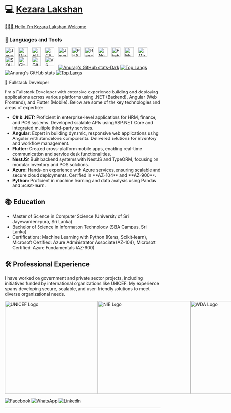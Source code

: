 # 💻 [Kezara Lakshan](https://kesara-portfolio.web.app/)

[🧑🏻‍💻 Hello I'm Kezara Lakshan Welcome](https://kesara-portfolio.web.app/)




### 🧰 Languages and Tools



<img align="left" alt="Java" width="30px" style="padding-right:10px;" src="https://upload.wikimedia.org/wikipedia/commons/thumb/0/0d/C_Sharp_wordmark.svg/800px-C_Sharp_wordmark.svg.png"/>
     
<img align="left" alt="Dart" width="30px" style="padding-right:10px;" src="https://cdn.jsdelivr.net/gh/devicons/devicon/icons/dart/dart-original-wordmark.svg" />
<img align="left" alt="HTML" width="30px" style="padding-right:10px;" src="https://cdn.jsdelivr.net/gh/devicons/devicon/icons/html5/html5-plain.svg" />
<img align="left" alt="CSS" width="30px" style="padding-right:10px;" src="https://cdn.jsdelivr.net/gh/devicons/devicon/icons/css3/css3-plain.svg" />
<img align="left" alt="JavaScript" width="30px" style="padding-right:10px;" src="https://cdn.jsdelivr.net/gh/devicons/devicon/icons/javascript/javascript-plain.svg" />
<img align="left" alt="PHP" width="30px" style="padding-right:10px;" src="https://cdn.jsdelivr.net/gh/devicons/devicon/icons/php/php-original.svg" />
<img align="left" alt="React" width="30px" style="padding-right:10px;" src="https://upload.wikimedia.org/wikipedia/commons/thumb/c/cf/Angular_full_color_logo.svg/2048px-Angular_full_color_logo.svg.png" />
<img align="left" alt="NodeJS" width="30px" style="padding-right:10px;" src="https://cdn.jsdelivr.net/gh/devicons/devicon/icons/nodejs/nodejs-original.svg" />
<img align="left" alt="Firebase" width="30px" style="padding-right:10px;" src="https://cdn.jsdelivr.net/gh/devicons/devicon/icons/firebase/firebase-plain.svg" />
<img align="left" alt="Mysql" width="30px" style="padding-right:10px;" src="https://cdn.jsdelivr.net/gh/devicons/devicon/icons/mysql/mysql-original.svg" />
<img align="left" alt="Mongo DB" width="30px" style="padding-right:10px;" src="https://cdn.jsdelivr.net/gh/devicons/devicon/icons/mongodb/mongodb-original.svg" />
<img align="left" alt="SQLite" width="30px" style="padding-right:10px;" src="https://cdn.jsdelivr.net/gh/devicons/devicon/icons/sqlite/sqlite-original.svg" />
<img align="left" alt="Git" width="30px" style="padding-right:10px;" src="https://cdn.jsdelivr.net/gh/devicons/devicon/icons/git/git-original.svg" />
<img align="left" alt="GitHub" width="30px" style="padding-right:10px;" src="https://upload.wikimedia.org/wikipedia/commons/thumb/c/c4/Unity_2021.svg/1920px-Unity_2021.svg.png" />
<img align="left" alt="VS Code" width="30px" style="padding-right:10px;" src="https://cdn.jsdelivr.net/gh/devicons/devicon/icons/vscode/vscode-original.svg" />

<br>

#
[![Anurag's GitHub stats-Dark](https://github-readme-stats.vercel.app/api?username=kezara666&show_icons=true&theme=dark#gh-dark-mode-only)](https://github.com/anuraghazra/github-readme-stats#gh-dark-mode-only)
[![Top Langs](https://github-readme-stats.vercel.app/api/top-langs/?username=kezara666&hide=html,kotlin,swift,css,objective-c,batchfile,CMake,shell&langs_count=10&layout=compact&theme=dark)](https://github.com/anuraghazra/github-readme-stats)               ![Anurag's GitHub stats](https://github-readme-stats.vercel.app/api?username=kezara666&show_icons=true&theme=radical&hide=commits,prs,contribs) [![Top Langs](https://github-readme-stats.vercel.app/api/top-langs/?username=kezara666&hide=c,html,kotlin,swift,css,objective-c,batchfile,CMake,shell,c%2B%2B&langs_count=10&hide_progress=true&theme=dark)](https://github.com/anuraghazra/github-readme-stats)


🧰 Fullstack Developer
<p> I'm a Fullstack Developer with extensive experience building and deploying applications across various platforms using .NET (Backend), Angular (Web Frontend), and Flutter (Mobile). Below are some of the key technologies and areas of expertise: </p> <ul> <li> <strong>C# & .NET:</strong> Proficient in enterprise-level applications for HRM, finance, and POS systems. Developed scalable APIs using ASP.NET Core and integrated multiple third-party services. </li> <li> <strong>Angular:</strong> Expert in building dynamic, responsive web applications using Angular with standalone components. Delivered solutions for inventory and workflow management. </li> <li> <strong>Flutter:</strong> Created cross-platform mobile apps, enabling real-time communication and service desk functionalities. </li> <li> <strong>NestJS:</strong> Built backend systems with NestJS and TypeORM, focusing on modular inventory and POS solutions. </li> <li> <strong>Azure:</strong> Hands-on experience with Azure services, ensuring scalable and secure cloud deployments. Certified in **AZ-104** and **AZ-900**. </li> <li> <strong>Python:</strong> Proficient in machine learning and data analysis using Pandas and Scikit-learn. </li> </ul>
<h2>📚 Education</h2> <ul> <li>Master of Science in Computer Science (University of Sri Jayewardenepura, Sri Lanka)</li> <li>Bachelor of Science in Information Technology (SIBA Campus, Sri Lanka)</li> <li>Certifications: Machine Learning with Python (Keras, Scikit-learn), Microsoft Certified: Azure Administrator Associate (AZ-104), Microsoft Certified: Azure Fundamentals (AZ-900)</li> </ul>
<h2>🛠️ Professional Experience</h2> <p> I have worked on government and private sector projects, including initiatives funded by international organizations like UNICEF. My experience spans developing secure, scalable, and user-friendly solutions to meet diverse organizational needs. </p>

<div style="display: flex; justify-content: space-around;">
  <img src="https://slmun.org/wp-content/uploads/2023/03/UNICEF-Logo-400x300.png" alt="UNICEF Logo" style="width: 300px; height: auto;">
  <img src="https://www.nie.ac.lk/wp-content/themes/nietheme/assets/img/NIE-logo.png" alt="NIE Logo" style="width: 300px; height: auto;">
  <img src="https://www.wda.lk/images/logos/logowda.png" alt="WDA Logo" style="width: 300px; height: auto;">
  <img src="https://upload.wikimedia.org/wikipedia/commons/thumb/5/5f/Emblem_of_Sri_Lanka.svg/722px-Emblem_of_Sri_Lanka.svg.png" alt="Sri Lanka Government Logo" style="width: 150px; height: 200px;">
</div>


<a href='https://web.facebook.com/kehsra/'>![Facebook](https://img.shields.io/badge/Facebook-%231877F2.svg?style=for-the-badge&logo=Facebook&logoColor=white)</a>
<a href='+94768000534'>![WhatsApp](https://img.shields.io/badge/WhatsApp-25D366?style=for-the-badge&logo=whatsapp&logoColor=white)</a>
<a href='https://www.linkedin.com/in/kesara-lakshan/'>![LinkedIn](https://img.shields.io/badge/linkedin-%230077B5.svg?style=for-the-badge&logo=linkedin&logoColor=white)</a>

---



